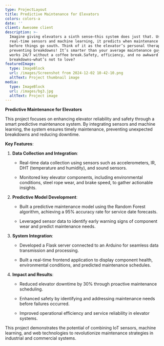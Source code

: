 ```yaml
---
type: ProjectLayout
title: Predictive Maintenance for Elevators
colors: colors-a
date: ''
client: Awesome client
description: >-
  Imagine giving elevators a sixth sense—this system does just that. Using
  real-time sensors and machine learning, it predicts when maintenance is due
  before things go south. Think of it as the elevator’s personal therapist,
  preventing breakdowns! It’s smarter than your average maintenance guy and
  works 24/7 without a coffee break.Safety, efficiency, and no awkward
  breakdowns—what’s not to love?
featuredImage:
  type: ImageBlock
  url: /images/Screenshot from 2024-12-02 10-42-10.png
  altText: Project thumbnail image
media:
  type: ImageBlock
  url: /images/bg3.jpg
  altText: Project image
---
```

**Predictive Maintenance for Elevators**

This project focuses on enhancing elevator reliability and safety through a smart predictive maintenance system. By integrating sensors and machine learning, the system ensures timely maintenance, preventing unexpected breakdowns and reducing downtime.

**Key Features**:

1.  **Data Collection and Integration**:

    *   Real-time data collection using sensors such as accelerometers, IR, DHT (temperature and humidity), and sound sensors.

    *   Monitored key elevator components, including environmental conditions, steel rope wear, and brake speed, to gather actionable insights.

2.  **Predictive Model Development**:

    *   Built a predictive maintenance model using the Random Forest algorithm, achieving a 95% accuracy rate for service date forecasts.

    *   Leveraged sensor data to identify early warning signs of component wear and predict maintenance needs.

3.  **System Integration**:

    *   Developed a Flask server connected to an Arduino for seamless data transmission and processing.

    *   Built a real-time frontend application to display component health, environmental conditions, and predicted maintenance schedules.

4.  **Impact and Results**:

    *   Reduced elevator downtime by 30% through proactive maintenance scheduling.

    *   Enhanced safety by identifying and addressing maintenance needs before failures occurred.

    *   Improved operational efficiency and service reliability in elevator systems.

This project demonstrates the potential of combining IoT sensors, machine learning, and web technologies to revolutionize maintenance strategies in industrial and commercial systems.
